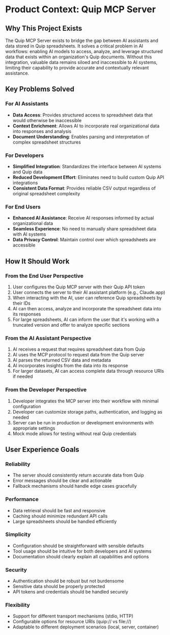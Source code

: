 # Product Context: Quip MCP Server

## Why This Project Exists
The Quip MCP Server exists to bridge the gap between AI assistants and data stored in Quip spreadsheets. It solves a critical problem in AI workflows: enabling AI models to access, analyze, and leverage structured data that exists within an organization's Quip documents. Without this integration, valuable data remains siloed and inaccessible to AI systems, limiting their capability to provide accurate and contextually relevant assistance.

## Key Problems Solved

### For AI Assistants
- **Data Access**: Provides structured access to spreadsheet data that would otherwise be inaccessible
- **Context Enrichment**: Allows AI to incorporate real organizational data into responses and analysis
- **Document Understanding**: Enables parsing and interpretation of complex spreadsheet structures

### For Developers
- **Simplified Integration**: Standardizes the interface between AI systems and Quip data
- **Reduced Development Effort**: Eliminates need to build custom Quip API integrations
- **Consistent Data Format**: Provides reliable CSV output regardless of original spreadsheet complexity

### For End Users
- **Enhanced AI Assistance**: Receive AI responses informed by actual organizational data
- **Seamless Experience**: No need to manually share spreadsheet data with AI systems
- **Data Privacy Control**: Maintain control over which spreadsheets are accessible

## How It Should Work

### From the End User Perspective
1. User configures the Quip MCP server with their Quip API token
2. User connects the server to their AI assistant platform (e.g., Claude.app)
3. When interacting with the AI, user can reference Quip spreadsheets by their IDs
4. AI can then access, analyze and incorporate the spreadsheet data into its responses
5. For large spreadsheets, AI can inform the user that it's working with a truncated version and offer to analyze specific sections

### From the AI Assistant Perspective
1. AI receives a request that requires spreadsheet data from Quip
2. AI uses the MCP protocol to request data from the Quip server
3. AI parses the returned CSV data and metadata
4. AI incorporates insights from the data into its response
5. For larger datasets, AI can access complete data through resource URIs if needed

### From the Developer Perspective
1. Developer integrates the MCP server into their workflow with minimal configuration
2. Developer can customize storage paths, authentication, and logging as needed
3. Server can be run in production or development environments with appropriate settings
4. Mock mode allows for testing without real Quip credentials

## User Experience Goals

### Reliability
- The server should consistently return accurate data from Quip
- Error messages should be clear and actionable
- Fallback mechanisms should handle edge cases gracefully

### Performance
- Data retrieval should be fast and responsive
- Caching should minimize redundant API calls
- Large spreadsheets should be handled efficiently

### Simplicity
- Configuration should be straightforward with sensible defaults
- Tool usage should be intuitive for both developers and AI systems
- Documentation should clearly explain all capabilities and options

### Security
- Authentication should be robust but not burdensome
- Sensitive data should be properly protected
- API tokens and credentials should be handled securely

### Flexibility
- Support for different transport mechanisms (stdio, HTTP)
- Configurable options for resource URIs (quip:// vs file://)
- Adaptable to different deployment scenarios (local, server, container)
